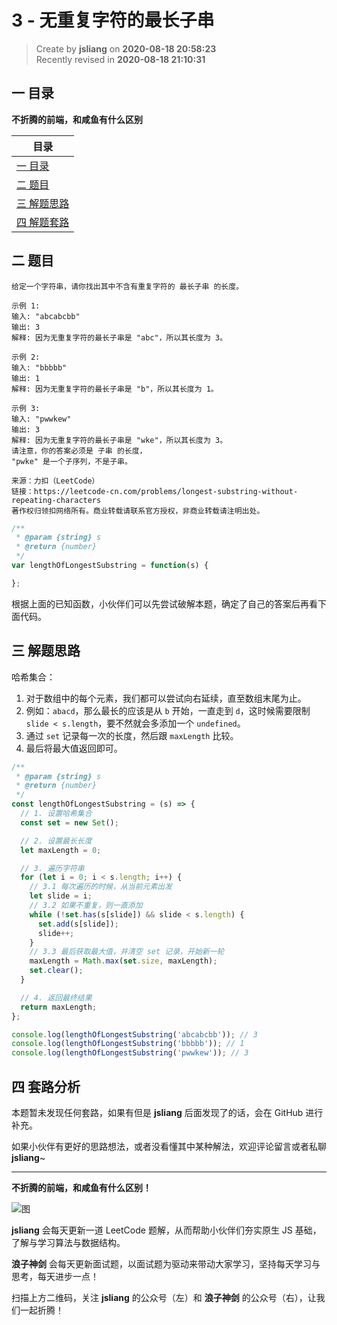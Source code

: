 3 - 无重复字符的最长子串
===

> Create by **jsliang** on **2020-08-18 20:58:23**  
> Recently revised in **2020-08-18 21:10:31**

## 一 目录

**不折腾的前端，和咸鱼有什么区别**

| 目录 |
| --- |
| [一 目录](#chapter-one) |
| [二 题目](#chapter-two) |
| [三 解题思路](#chapter-three) |
| [四 解题套路](#chapter-four) |

## 二 题目



```
给定一个字符串，请你找出其中不含有重复字符的 最长子串 的长度。

示例 1:
输入: "abcabcbb"
输出: 3 
解释: 因为无重复字符的最长子串是 "abc"，所以其长度为 3。

示例 2:
输入: "bbbbb"
输出: 1
解释: 因为无重复字符的最长子串是 "b"，所以其长度为 1。

示例 3:
输入: "pwwkew"
输出: 3
解释: 因为无重复字符的最长子串是 "wke"，所以其长度为 3。
请注意，你的答案必须是 子串 的长度，
"pwke" 是一个子序列，不是子串。

来源：力扣（LeetCode）
链接：https://leetcode-cn.com/problems/longest-substring-without-repeating-characters
著作权归领扣网络所有。商业转载请联系官方授权，非商业转载请注明出处。
```

```js
/**
 * @param {string} s
 * @return {number}
 */
var lengthOfLongestSubstring = function(s) {

};
```

根据上面的已知函数，小伙伴们可以先尝试破解本题，确定了自己的答案后再看下面代码。

## 三 解题思路



哈希集合：

1. 对于数组中的每个元素，我们都可以尝试向右延续，直至数组末尾为止。
2. 例如：`abacd`，那么最长的应该是从 `b` 开始，一直走到 `d`，这时候需要限制 `slide < s.length`，要不然就会多添加一个 `undefined`。
3. 通过 `set` 记录每一次的长度，然后跟 `maxLength` 比较。
4. 最后将最大值返回即可。

```js
/**
 * @param {string} s
 * @return {number}
 */
const lengthOfLongestSubstring = (s) => {
  // 1. 设置哈希集合
  const set = new Set();

  // 2. 设置最长长度
  let maxLength = 0;

  // 3. 遍历字符串
  for (let i = 0; i < s.length; i++) {
    // 3.1 每次遍历的时候，从当前元素出发
    let slide = i;
    // 3.2 如果不重复，则一直添加
    while (!set.has(s[slide]) && slide < s.length) {
      set.add(s[slide]);
      slide++;
    }
    // 3.3 最后获取最大值，并清空 set 记录，开始新一轮
    maxLength = Math.max(set.size, maxLength);
    set.clear();
  }

  // 4. 返回最终结果
  return maxLength;
};

console.log(lengthOfLongestSubstring('abcabcbb')); // 3
console.log(lengthOfLongestSubstring('bbbbb')); // 1
console.log(lengthOfLongestSubstring('pwwkew')); // 3
```

## 四 套路分析



本题暂未发现任何套路，如果有但是 **jsliang** 后面发现了的话，会在 GitHub 进行补充。

如果小伙伴有更好的思路想法，或者没看懂其中某种解法，欢迎评论留言或者私聊 **jsliang**~

---

**不折腾的前端，和咸鱼有什么区别！**

![图](https://github.com/LiangJunrong/document-library/blob/master/public-repertory/img/z-index-small.png?raw=true)

**jsliang** 会每天更新一道 LeetCode 题解，从而帮助小伙伴们夯实原生 JS 基础，了解与学习算法与数据结构。

**浪子神剑** 会每天更新面试题，以面试题为驱动来带动大家学习，坚持每天学习与思考，每天进步一点！

扫描上方二维码，关注 **jsliang** 的公众号（左）和 **浪子神剑** 的公众号（右），让我们一起折腾！

